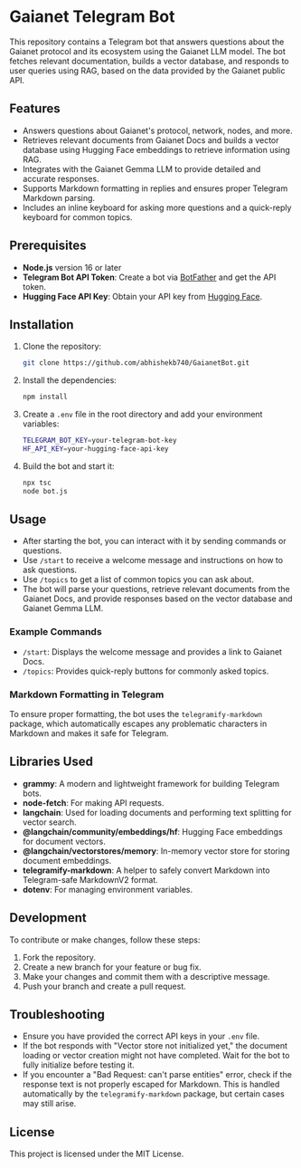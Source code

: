 # Gaianet Telegram Bot

This repository contains a Telegram bot that answers questions about the Gaianet protocol and its ecosystem using the Gaianet LLM model. The bot fetches relevant documentation, builds a vector database, and responds to user queries using RAG, based on the data provided by the Gaianet public API.

## Features

- Answers questions about Gaianet's protocol, network, nodes, and more.
- Retrieves relevant documents from Gaianet Docs and builds a vector database using Hugging Face embeddings to retrieve information using RAG.
- Integrates with the Gaianet Gemma LLM to provide detailed and accurate responses.
- Supports Markdown formatting in replies and ensures proper Telegram Markdown parsing.
- Includes an inline keyboard for asking more questions and a quick-reply keyboard for common topics.

## Prerequisites

- **Node.js** version 16 or later
- **Telegram Bot API Token**: Create a bot via [BotFather](https://core.telegram.org/bots#botfather) and get the API token.
- **Hugging Face API Key**: Obtain your API key from [Hugging Face](https://huggingface.co/settings/tokens).

## Installation

1. Clone the repository:
    ```bash
    git clone https://github.com/abhishekb740/GaianetBot.git
    ```

2. Install the dependencies:
    ```bash
    npm install
    ```

3. Create a `.env` file in the root directory and add your environment variables:
    ```bash
    TELEGRAM_BOT_KEY=your-telegram-bot-key
    HF_API_KEY=your-hugging-face-api-key
    ```

4. Build the bot and start it:
    ```bash
    npx tsc
    node bot.js
    ```

## Usage

- After starting the bot, you can interact with it by sending commands or questions.
- Use `/start` to receive a welcome message and instructions on how to ask questions.
- Use `/topics` to get a list of common topics you can ask about.
- The bot will parse your questions, retrieve relevant documents from the Gaianet Docs, and provide responses based on the vector database and Gaianet Gemma LLM.

### Example Commands

- `/start`: Displays the welcome message and provides a link to Gaianet Docs.
- `/topics`: Provides quick-reply buttons for commonly asked topics.

### Markdown Formatting in Telegram

To ensure proper formatting, the bot uses the `telegramify-markdown` package, which automatically escapes any problematic characters in Markdown and makes it safe for Telegram.

## Libraries Used

- **grammy**: A modern and lightweight framework for building Telegram bots.
- **node-fetch**: For making API requests.
- **langchain**: Used for loading documents and performing text splitting for vector search.
- **@langchain/community/embeddings/hf**: Hugging Face embeddings for document vectors.
- **@langchain/vectorstores/memory**: In-memory vector store for storing document embeddings.
- **telegramify-markdown**: A helper to safely convert Markdown into Telegram-safe MarkdownV2 format.
- **dotenv**: For managing environment variables.

## Development

To contribute or make changes, follow these steps:

1. Fork the repository.
2. Create a new branch for your feature or bug fix.
3. Make your changes and commit them with a descriptive message.
4. Push your branch and create a pull request.

## Troubleshooting

- Ensure you have provided the correct API keys in your `.env` file.
- If the bot responds with "Vector store not initialized yet," the document loading or vector creation might not have completed. Wait for the bot to fully initialize before testing it.
- If you encounter a "Bad Request: can't parse entities" error, check if the response text is not properly escaped for Markdown. This is handled automatically by the `telegramify-markdown` package, but certain cases may still arise.

## License

This project is licensed under the MIT License.
